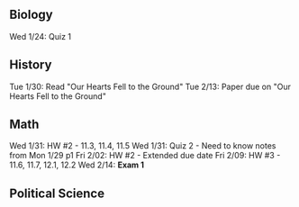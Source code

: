 Biology
-------

Wed 1/24: Quiz 1

History
-------

Tue 1/30: Read "Our Hearts Fell to the Ground"
Tue 2/13: Paper due on "Our Hearts Fell to the Ground"

Math
----

Wed 1/31: HW #2 - 11.3, 11.4, 11.5
Wed 1/31: Quiz 2 - Need to know notes from Mon 1/29 p1
Fri 2/02: HW #2 - Extended due date
Fri 2/09: HW #3 - 11.6, 11.7, 12.1, 12.2
Wed 2/14: __Exam 1__

Political Science
-----------------
